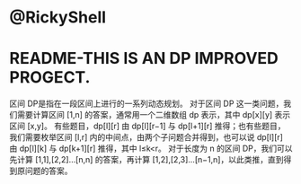 # @RickyShell 
# README-THIS IS AN DP IMPROVED PROGECT.
区间 DP是指在一段区间上进行的一系列动态规划。 对于区间 DP 这一类问题，我们需要计算区间 [1,n] 的答案，通常用一个二维数组 dp 表示，其中 dp[x][y] 表示区间 [x,y]。 有些题目，dp[l][r] 由 dp[l][r−1] 与 dp[l+1][r] 推得；也有些题目，我们需要枚举区间 [l,r] 内的中间点，由两个子问题合并得到，也可以说 dp[l][r] 由 dp[l][k] 与 dp[k+1][r] 推得，其中 l≤k&lt;r。 对于长度为 n 的区间 DP，我们可以先计算 [1,1],[2,2]…[n,n] 的答案，再计算 [1,2],[2,3]…[n−1,n]，以此类推，直到得到原问题的答案。
